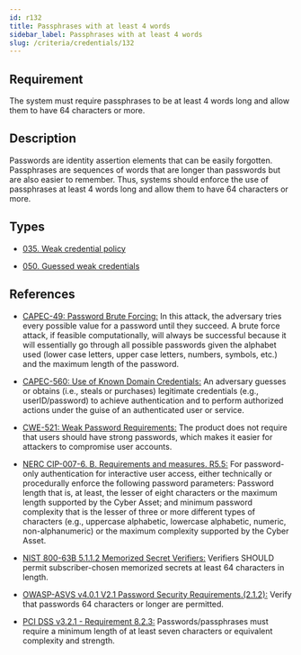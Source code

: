 ```yaml
---
id: r132
title: Passphrases with at least 4 words
sidebar_label: Passphrases with at least 4 words
slug: /criteria/credentials/132
---
```


## Requirement

The system must require passphrases to be at least 4 words long
and allow them to have 64 characters or more.

## Description

Passwords are identity assertion elements that can be easily forgotten.
Passphrases are sequences of words that are longer than passwords
but are also easier to remember.
Thus, systems should enforce the use of passphrases at least 4 words long
and allow them to have 64 characters or more.

## Types

* [035. Weak credential policy](https://fluidattacks.com/products/rules/findings/035/)

* [050. Guessed weak credentials](https://fluidattacks.com/products/rules/findings/050/)

## References

- [CAPEC-49: Password Brute Forcing:](http://capec.mitre.org/data/definitions/49.html)
In this attack, the adversary tries every possible value for a password until
they succeed.
A brute force attack, if feasible computationally, will always be successful
because it will essentially go through all possible passwords given the
alphabet used (lower case letters, upper case letters, numbers, symbols, etc.)
and the maximum length of the password.

- [CAPEC-560: Use of Known Domain Credentials:](http://capec.mitre.org/data/definitions/560.html)
An adversary guesses or obtains (i.e., steals or purchases) legitimate
credentials (e.g., userID/password) to achieve authentication and to perform
authorized actions under the guise of an authenticated user or service.

- [CWE-521: Weak Password Requirements:](https://cwe.mitre.org/data/definitions/521.html)
The product does not require that users should have strong passwords,
which makes it easier for attackers to compromise user accounts.

- [NERC CIP-007-6. B. Requirements and measures. R5.5:](https://www.nerc.com/pa/Stand/Reliability%20Standards/CIP-007-6.pdf)
For password-only authentication for interactive user access,
either technically or procedurally enforce the following password parameters:
Password length that is, at least,  the lesser of eight characters or the
maximum length supported by the Cyber Asset;
and minimum password complexity that is the lesser of three or more different
types of characters
(e.g., uppercase alphabetic, lowercase alphabetic, numeric, non-alphanumeric)
or the maximum complexity supported by the Cyber Asset.

- [NIST 800-63B 5.1.1.2 Memorized Secret Verifiers:](https://pages.nist.gov/800-63-3/sp800-63b.html)
Verifiers SHOULD permit subscriber-chosen memorized secrets at least 64
characters in length.

- [OWASP-ASVS v4.0.1 V2.1 Password Security Requirements.(2.1.2):](https://owasp.org/www-project-application-security-verification-standard/)
Verify that passwords 64 characters or longer are permitted.

- [PCI DSS v3.2.1 - Requirement 8.2.3:](https://www.pcisecuritystandards.org/documents/PCI_DSS_v3-2-1.pdf)
Passwords/passphrases must require a minimum length of at least seven
characters or equivalent complexity and strength.
